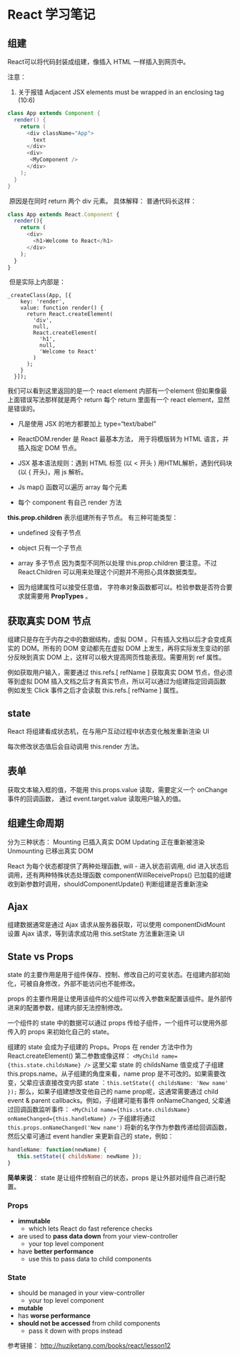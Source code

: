 # React 学习笔记
## 组建
React可以将代码封装成组建，像插入 HTML 一样插入到网页中。

注意：
1. 关于报错 Adjacent JSX elements must be wrapped in an enclosing tag (10:6) 

  ```Java
  class App extends Component {
    render() {
      return (
        <div className="App">
          text
        </div>
        <div>
         <MyComponent />
        </div>
      );
    }
  }
  ```

  ​
  原因是在同时 return 两个 div 元素。 
  具体解释：
  普通代码长这样：

  ```javascript
  class App extends React.Component {
    render(){    
      return (      
        <div>          
          <h1>Welcome to React</h1>      
        </div>    
      );  
    }
  }
  ```

  ​
  但是实际上内部是：

  ```Ja
  _createClass(App, [{
      key: 'render',
      value: function render() {
        return React.createElement(
          'div',
          null,
          React.createElement(
            'h1',
            null,
            'Welcome to React'
          )
        );
      }
    }]);
  ```

  我们可以看到这里返回的是一个 react element 内部有一个element
  但如果像最上面错误写法那样就是两个 return 每个 return 里面有一个 react element，显然是错误的。

* 凡是使用 JSX 的地方都要加上 type=“text/babel” 

* ReactDOM.render 是 React 最基本方法， 用于将模版转为 HTML 语言，并插入指定 DOM 节点。

* JSX 基本语法规则：遇到 HTML 标签 (以 < 开头 ) 用HTML解析，遇到代码块 (以 { 开头)，用 js 解析。

* Js map() 函数可以遍历 array 每个元素

* 每个 component 有自己 render 方法

**this.prop.children** 表示组建所有子节点。
有三种可能类型：
* undefined 没有子节点
* object 只有一个子节点
* array 多子节点
  因为类型不同所以处理 this.prop.children 要注意。不过 React.Children 可以用来处理这个问题并不用担心具体数据类型。

* 因为组建属性可以接受任意值， 字符串对象函数都可以。检验参数是否符合要求就需要用 **PropTypes** 。

## 获取真实 DOM 节点
组建只是存在于内存之中的数据结构，虚拟 DOM 。只有插入文档以后才会变成真实的 DOM。所有的 DOM 变动都先在虚拟 DOM 上发生，再将实际发生变动的部分反映到真实 DOM 上，这样可以极大提高网页性能表现。需要用到 ref 属性。

例如获取用户输入，需要通过 this.refs.[ refName ]  获取真实 DOM 节点，但必须等到虚拟 DOM 插入文档之后才有真实节点，所以可以通过为组建指定回调函数 例如发生 Click 事件之后才会读取 this.refs.[ refName ]  属性。

## state 
React 将组建看成状态机，在与用户互动过程中状态变化触发重新渲染 UI 

每次修改状态值后会自动调用 this.render 方法。

## 表单
获取文本输入框的值，不能用 this.props.value 读取，需要定义一个 onChange 事件的回调函数， 通过 event.target.value 读取用户输入的值。

## 组建生命周期  
分为三种状态：
Mounting 已插入真实 DOM
Updating 正在重新被渲染
Unmounting 已移出真实 DOM

React 为每个状态都提供了两种处理函数, will - 进入状态前调用, did 进入状态后调用，还有两种特殊状态处理函数 componentWillReceiveProps() 已加载的组建收到新参数时调用，shouldComponentUpdate() 判断组建是否重新渲染

## Ajax 
组建数据通常是通过 Ajax 请求从服务器获取，可以使用 componentDidMount 设置 Ajax 请求，等到请求成功用 this.setState 方法重新渲染 UI

## State vs Props
state 的主要作用是用于组件保存、控制、修改自己的可变状态。在组建内部初始化，可被自身修改，外部不能访问也不能修改。

props 的主要作用是让使用该组件的父组件可以传入参数来配置该组件。是外部传进来的配置参数，组建内部无法控制修改。

一个组件的 state 中的数据可以通过 props 传给子组件，一个组件可以使用外部传入的 props 来初始化自己的 state。

组建的 state 会成为子组建的 Props。Props 在 render 方法中作为React.createElement() 第二参数或像这样：
`<MyChild name={this.state.childsName} />`
这里父辈 state 的 childsName 值变成了子组建 this.props.name。从子组建的角度来看，name prop 是不可改的。如果需要改变，父辈应该直接改变内部 state ：`this.setState({ childsName: 'New name' });`
那么，如果子组建想改变他自己的 name prop呢，这通常需要通过 child event & parent callbacks。例如，子组建可能有事件 onNameChanged, 父辈通过回调函数监听事件：
`<MyChild name={this.state.childsName} onNameChanged={this.handleName} />`
子组建将通过 `this.props.onNameChanged('New name')` 将新的名字作为参数传递给回调函数，然后父辈可通过 event handler 来更新自己的 state，例如：

```javascript
handleName: function(newName) {
   this.setState({ childsName: newName });
}
```

**简单来说**：
state 是让组件控制自己的状态，props 是让外部对组件自己进行配置。

### Props
* **immutable**
  * which lets React do fast reference checks
* are used to **pass data down** from your view-controller
  * your top level component
* have **better performance**
  * use this to pass data to child components
### State
* should be managed in your view-controller
  * your top level component
* **mutable**
* has **worse performance**
* **should not be accessed** from child components
  * pass it down with props instead


参考链接： http://huziketang.com/books/react/lesson12